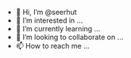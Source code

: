- 👋 Hi, I’m @seerhut
- 👀 I’m interested in ...
- 🌱 I’m currently learning ...
- 💞️ I’m looking to collaborate on ...
- 📫 How to reach me ...

<!---
seerhut/seerhut is a ✨ special ✨ repository because its `README.md` (this file) appears on your GitHub profile.
You can click the Preview link to take a look at your changes.
--->
